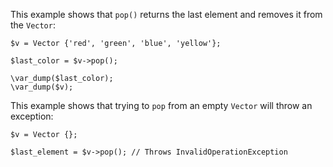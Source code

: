 This example shows that `pop()` returns the last element and removes it from the `Vector`:

```basic-usage.php
$v = Vector {'red', 'green', 'blue', 'yellow'};

$last_color = $v->pop();

\var_dump($last_color);
\var_dump($v);
```

This example shows that trying to `pop` from an empty `Vector` will throw an exception:

```throw-exception.php
$v = Vector {};

$last_element = $v->pop(); // Throws InvalidOperationException
```
